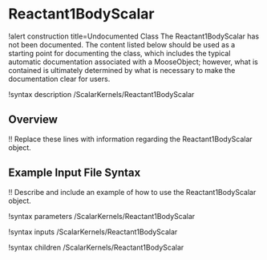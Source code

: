 # Reactant1BodyScalar

!alert construction title=Undocumented Class
The Reactant1BodyScalar has not been documented. The content listed below should be used as a starting point for
documenting the class, which includes the typical automatic documentation associated with a
MooseObject; however, what is contained is ultimately determined by what is necessary to make the
documentation clear for users.

!syntax description /ScalarKernels/Reactant1BodyScalar

## Overview

!! Replace these lines with information regarding the Reactant1BodyScalar object.

## Example Input File Syntax

!! Describe and include an example of how to use the Reactant1BodyScalar object.

!syntax parameters /ScalarKernels/Reactant1BodyScalar

!syntax inputs /ScalarKernels/Reactant1BodyScalar

!syntax children /ScalarKernels/Reactant1BodyScalar
